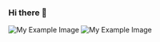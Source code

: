 ### Hi there 👋

<!--
**aditikhyadad/AditiKhyadad** is a ✨ _special_ ✨ repository because its `README.md` (this file) appears on your GitHub profile.

Here are some ideas to get you started:

- 🔭 I’m currently working on ...
- 🌱 I’m currently learning ...
- 👯 I’m looking to collaborate on ...
- 🤔 I’m looking for help with ...
- 💬 Ask me about ...
- 📫 How to reach me: ...
- 😄 Pronouns: ...
- ⚡ Fun fact: ...
-->

![My Example Image]()
![My Example Image]([https://github.com/username/repository/blob/main/image.png](https://github.com/aditikhyadad/AditiKhyadad/blob/main/angular.png))
